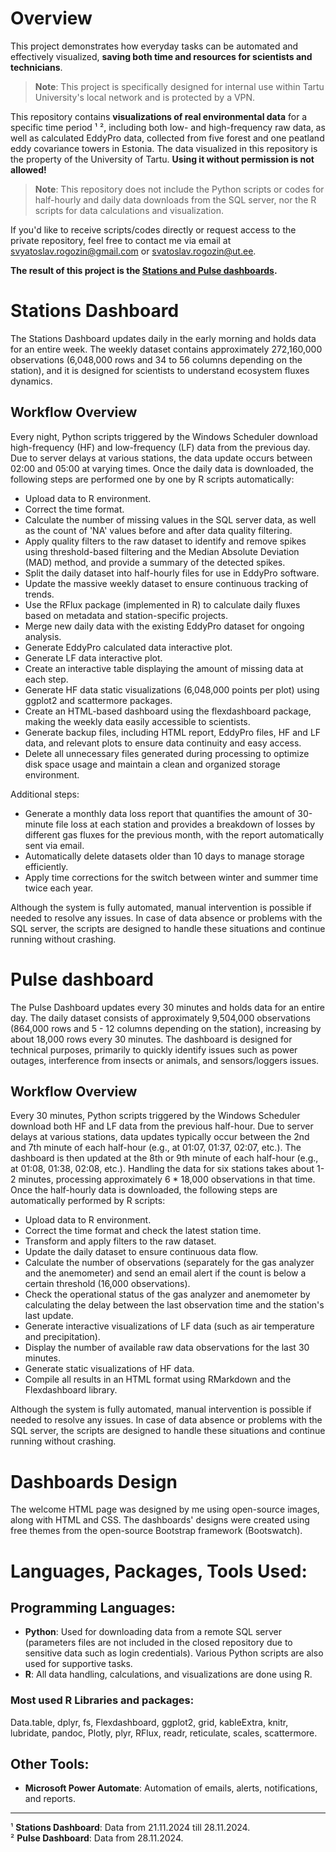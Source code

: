# Overview

This project demonstrates how everyday tasks can be automated and effectively visualized, **saving both time and resources for scientists and technicians**. 

> **Note**: This project is specifically designed for internal use within Tartu University's local network and is protected by a VPN.  

This repository contains **visualizations of real environmental data** for a specific time period ¹ ², including both low- and high-frequency raw data, as well as calculated EddyPro data, collected from five forest and one peatland eddy covariance towers in Estonia. The data visualized in this repository is the property of the University of Tartu. **Using it without permission is not allowed!**

> **Note**: This repository does not include the Python scripts or codes for half-hourly and daily data downloads from the SQL server, nor the R scripts for data calculations and visualization.

If you'd like to receive scripts/codes directly or request access to the private repository, feel free to contact me via email at svyatoslav.rogozin@gmail.com or svatoslav.rogozin@ut.ee.

**The result of this project is the [Stations and Pulse dashboards](https://svyatoslav-stack.github.io/EcoEddyFluxDashboards/).**

# Stations Dashboard
The Stations Dashboard updates daily in the early morning and holds data for an entire week. The weekly dataset contains approximately 272,160,000 observations (6,048,000 rows and 34 to 56 columns depending on the station), and it is designed for scientists to understand ecosystem fluxes dynamics.

## Workflow Overview

Every night, Python scripts triggered by the Windows Scheduler download high-frequency (HF) and low-frequency (LF) data from the previous day. Due to server delays at various stations, the data update occurs between 02:00 and 05:00 at varying times. Once the daily data is downloaded, the following steps are performed one by one by R scripts automatically:

- Upload data to R environment.
- Correct the time format.
- Calculate the number of missing values in the SQL server data, as well as the count of 'NA' values before and after data quality filtering.
- Apply quality filters to the raw dataset to identify and remove spikes using threshold-based filtering and the Median Absolute Deviation (MAD) method, and provide a summary of the detected spikes.
- Split the daily dataset into half-hourly files for use in EddyPro software.
- Update the massive weekly dataset to ensure continuous tracking of trends.
- Use the RFlux package (implemented in R) to calculate daily fluxes based on metadata and station-specific projects.
- Merge new daily data with the existing EddyPro dataset for ongoing analysis.
- Generate EddyPro calculated data interactive plot.
- Generate LF data interactive plot.
- Create an interactive table displaying the amount of missing data at each step.
- Generate HF data static visualizations (6,048,000 points per plot) using ggplot2 and scattermore packages.
- Create an HTML-based dashboard using the flexdashboard package, making the weekly data easily accessible to scientists.
- Generate backup files, including HTML report, EddyPro files, HF and LF data, and relevant plots to ensure data continuity and easy access.
- Delete all unnecessary files generated during processing to optimize disk space usage and maintain a clean and organized storage environment.

Additional steps:

- Generate a monthly data loss report that quantifies the amount of 30-minute file loss at each station and provides a breakdown of losses by different gas fluxes for the previous month, with the report automatically sent via email.
- Automatically delete datasets older than 10 days to manage storage efficiently.
- Apply time corrections for the switch between winter and summer time twice each year.

Although the system is fully automated, manual intervention is possible if needed to resolve any issues. In case of data absence or problems with the SQL server, the scripts are designed to handle these situations and continue running without crashing.

# Pulse dashboard

The Pulse Dashboard updates every 30 minutes and holds data for an entire day. The daily dataset consists of approximately 9,504,000 observations (864,000 rows and 5 - 12 columns depending on the station), increasing by about 18,000 rows every 30 minutes. The dashboard is designed for technical purposes, primarily to quickly identify issues such as power outages, interference from insects or animals, and sensors/loggers issues.

## Workflow Overview
Every 30 minutes, Python scripts triggered by the Windows Scheduler download both HF and LF data from the previous half-hour. Due to server delays at various stations, data updates typically occur between the 2nd and 7th minute of each half-hour (e.g., at 01:07, 01:37, 02:07, etc.). The dashboard is then updated at the 8th or 9th minute of each half-hour (e.g., at 01:08, 01:38, 02:08, etc.). Handling the data for six stations takes about 1-2 minutes, processing approximately 6 * 18,000 observations in that time. Once the half-hourly data is downloaded, the following steps are automatically performed by R scripts:

- Upload data to R environment.
- Correct the time format and check the latest station time.
- Transform and apply filters to the raw dataset.
- Update the daily dataset to ensure continuous data flow.
- Calculate the number of observations (separately for the gas analyzer and the anemometer) and send an email alert if the count is below a certain threshold (16,000 observations).
- Check the operational status of the gas analyzer and anemometer by calculating the delay between the last observation time and the station's last update.
- Generate interactive visualizations of LF data (such as air temperature and precipitation).
- Display the number of available raw data observations for the last 30 minutes.
- Generate static visualizations of HF data.
- Compile all results in an HTML format using RMarkdown and the Flexdashboard library.

Although the system is fully automated, manual intervention is possible if needed to resolve any issues. In case of data absence or problems with the SQL server, the scripts are designed to handle these situations and continue running without crashing.

# Dashboards Design

The welcome HTML page was designed by me using open-source images, along with HTML and CSS. The dashboards' designs were created using free themes from the open-source Bootstrap framework (Bootswatch).

# Languages, Packages, Tools Used:

## Programming Languages:
- **Python**: Used for downloading data from a remote SQL server (parameters files are not included in the closed repository due to sensitive data such as login credentials). Various Python scripts are also used for supportive tasks.
- **R**: All data handling, calculations, and visualizations are done using R.

### Most used R Libraries and packages:
Data.table, dplyr, fs, Flexdashboard, ggplot2, grid, kableExtra, knitr, lubridate, pandoc, Plotly, plyr, RFlux, readr, reticulate, scales, scattermore.

## Other Tools:
- **Microsoft Power Automate**: Automation of emails, alerts, notifications, and reports.

---

¹ **Stations Dashboard**: Data from 21.11.2024 till 28.11.2024.  
² **Pulse Dashboard**: Data from 28.11.2024.


